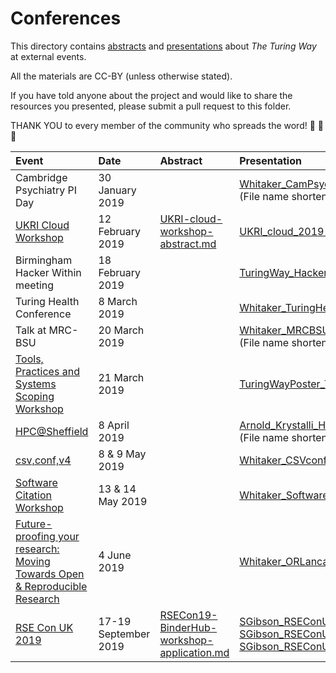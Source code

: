 # Conferences

This directory contains [abstracts](abstracts) and [presentations](presentations) about *The Turing Way* at external events.

All the materials are CC-BY (unless otherwise stated).

If you have told anyone about the project and would like to share the resources you presented, please submit a pull request to this folder.

THANK YOU to every member of the community who spreads the word! :sparkling_heart: :rocket: :star2:

| Event | Date | Abstract | Presentation | DOI |
|:----- |:---- |:-------- |:------------ |:--- |
| Cambridge Psychiatry PI Day | 30 January 2019 |  | [Whitaker_CamPsychiatryPIDay.pdf](presentations/CambridgePsychiatry_PIDay_20190130/Whitaker_CamPsychiatryPIDay_TheTuringWay_Jan2019.pdf)<br>(File name shortened for better readability) | [10.6084/m9.figshare.7649156](https://doi.org/10.6084/m9.figshare.7649156)
| [UKRI Cloud Workshop](https://cloud.ac.uk/workshops/feb2019/) | 12 February 2019 | [UKRI-cloud-workshop-abstract.md](abstracts/UKRI-cloud-workshop-abstract.md) | [UKRI_cloud_2019-02-12.md](presentations/UKRI_cloud_2019-02-12/UKRI_cloud_demo_2019-02-12.md)
| Birmingham Hacker Within meeting | 18 February 2019 |  | [TuringWay_HackerWithin.pdf](presentations/Bham_HackerWithin/TuringWay_HackerWithin.pdf) | [10.5281/zenodo.2566430](http://doi.org/10.5281/zenodo.2566430) |
| Turing Health Conference | 8 March 2019 | | [Whitaker_TuringHealthConf_March2019.pdf](presentations/TuringHealthConference_20190308/Whitaker_TuringHealthConf_March2019.pdf) | [10.6084/m9.figshare.7819442](http://doi.org/10.6084/m9.figshare.7819442.v1)
| Talk at MRC-BSU | 20 March 2019 | | [Whitaker_MRCBSU.pdf](presentations/MRCBSU_20190320/Whitaker_MRCBSU_TheTuringWay_March2019.pdf)<br>(File name shortened for better readability) | [10.5281/zenodo.2599904](https://doi.org/10.5281/zenodo.2599904)
| [Tools, Practices and Systems Scoping Workshop](https://www.turing.ac.uk/events/tools-practices-and-systems-data-science-and-artificial-intelligence-scoping-workshop) | 21 March 2019 | | [TuringWayPoster_TPSScopingWorkshop.pdf](presentations/TPS_ScopingWorkshop_20190321/Whitaker_TuringWayPoster_TPSScopingWorkshop.pdf) | [10.5281/zenodo.2598546](https://doi.org/10.5281/zenodo.2598546) |
| [HPC@Sheffield](https://www.sheffield.ac.uk/cics/hpc-sheffield) | 8 April 2019 | | [Arnold_Krystalli_HPC_at_Sheffield.pdf](presentations/HPC_at_Sheffield_20190408/Arnold_Krystalli_HPC_at_Sheffield_April2019.pdf) <br>(File name shortened for better readability) | |
| [csv,conf,v4](https://csvconf.com) | 8 & 9 May 2019 | | [Whitaker_CSVconf_May2019.pdf](presentations/csvconf_20190509/Whitaker_CSVconf_May2019.pdf) | [10.5281/zenodo.2669548](https://doi.org/10.5281/zenodo.2669548) |
| [Software Citation Workshop](https://www.eventbrite.co.uk/e/software-citation-workshop-tickets-59519083180) | 13 & 14 May 2019 | | [Whitaker_SoftwareCitation_May2019.pdf](presentations/SoftwareCitationWorkshop_20190513/Whitaker_SoftwareCitation_May2019.pdf) | [10.5281/zenodo.2783998](https://doi.org/10.5281/zenodo.2783998) |
| [Future-proofing your research: Moving Towards Open & Reproducible Research](https://www.eventbrite.co.uk/e/future-proofing-your-research-moving-towards-open-reproducible-research-tickets-60575376582?aff=eac2) | 4 June 2019 | | [Whitaker_ORLancaster_June2019.pdf](presentations/ORLancaster_20190604/Whitaker_ORLancaster_June2019.pdf) | [10.5281/zenodo.3238189](https://doi.org/10.5281/zenodo.3238189) |
| [RSE Con UK 2019](https://rse.ac.uk/conf2019/) | 17-19 September 2019 | [RSECon19-BinderHub-workshop-application.md](abstracts/RSECon19-BinderHub-workshop-application.md) | [SGibson_RSEConUK19_BuildABinderHub_lightning.pdf](presentations/RSEConUK2019/SGibson_RSEConUK19_BuildABinderHub_lightning.pdf) [SGibson_RSEConUK19_BuildABinderHub_Intro.pdf](presentations/RSEConUK2019/SGibson_RSEConUK19_BuildABinderHub_Intro.pdf) [SGibson_RSEConUK19_RSEWorldwide.pdf](presentations/RSEConUK2019/SGibson_RSEConUK19_RSEWorldwide.pdf) | BinderHub: [10.5281/zenodo.3404774](https://doi.org/10.5281/zenodo.3404774), RSE Worldwide: [10.5281/zenodo.3377380](https://doi.org/10.5281/zenodo.3377380) |
